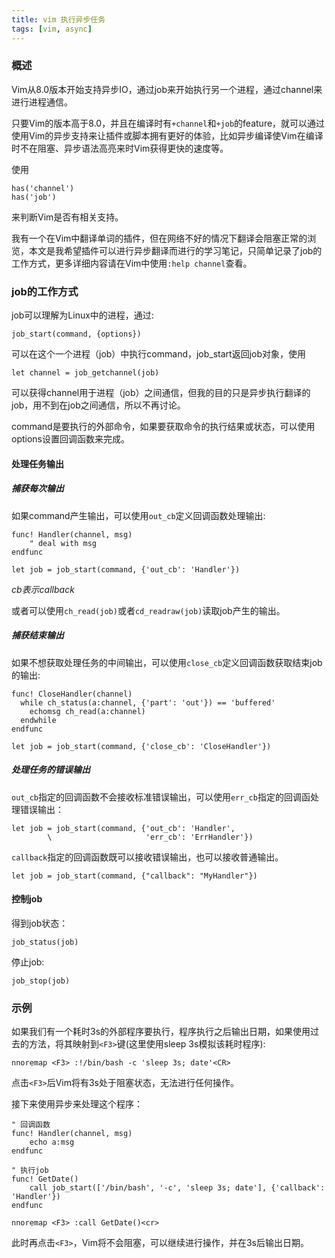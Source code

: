```yaml
---
title: vim 执行异步任务
tags: [vim, async]
---
```


### 概述

Vim从8.0版本开始支持异步IO，通过job来开始执行另一个进程，通过channel来进行进程通信。

只要Vim的版本高于8.0，并且在编译时有`+channel`和`+job`的feature，就可以通过使用Vim的异步支持来让插件或脚本拥有更好的体验，比如异步编译使Vim在编译时不在阻塞、异步语法高亮来时Vim获得更快的速度等。

使用

``` vim
has('channel')
has('job')
```

来判断Vim是否有相关支持。

我有一个在Vim中翻译单词的插件，但在网络不好的情况下翻译会阻塞正常的浏览，本文是我希望插件可以进行异步翻译而进行的学习笔记，只简单记录了job的工作方式，更多详细内容请在Vim中使用`:help channel`查看。

### job的工作方式

job可以理解为Linux中的进程，通过:

``` vim
job_start(command, {options})
```

可以在这个一个进程（job）中执行command，job_start返回job对象，使用

``` vim
let channel = job_getchannel(job)
```

可以获得channel用于进程（job）之间通信，但我的目的只是异步执行翻译的job，用不到在job之间通信，所以不再讨论。

command是要执行的外部命令，如果要获取命令的执行结果或状态，可以使用options设置回调函数来完成。

#### 处理任务输出

##### 捕获每次输出

如果command产生输出，可以使用`out_cb`定义回调函数处理输出:

``` vim
func! Handler(channel, msg)
    " deal with msg
endfunc

let job = job_start(command, {'out_cb': 'Handler'})
```

*cb表示callback*

或者可以使用`ch_read(job)`或者`cd_readraw(job)`读取job产生的输出。

##### 捕获结束输出

如果不想获取处理任务的中间输出，可以使用`close_cb`定义回调函数获取结束job的输出:

``` vim
func! CloseHandler(channel)
  while ch_status(a:channel, {'part': 'out'}) == 'buffered'
    echomsg ch_read(a:channel)
  endwhile
endfunc

let job = job_start(command, {'close_cb': 'CloseHandler'})
```

##### 处理任务的错误输出

`out_cb`指定的回调函数不会接收标准错误输出，可以使用`err_cb`指定的回调函处理错误输出：

``` vim
let job = job_start(command, {'out_cb': 'Handler',
        \			          'err_cb': 'ErrHandler'})
```

`callback`指定的回调函数既可以接收错误输出，也可以接收普通输出。

``` vim
let job = job_start(command, {"callback": "MyHandler"})
```

#### 控制job

得到job状态：

``` vim
job_status(job)
```

停止job:

``` vim
job_stop(job)
```
### 示例

如果我们有一个耗时3s的外部程序要执行，程序执行之后输出日期，如果使用过去的方法，将其映射到`<F3>`键(这里使用sleep 3s模拟该耗时程序):

``` vim
nnoremap <F3> :!/bin/bash -c 'sleep 3s; date'<CR>
```

点击`<F3>`后Vim将有3s处于阻塞状态，无法进行任何操作。

接下来使用异步来处理这个程序：

``` vim
" 回调函数
func! Handler(channel, msg)
    echo a:msg
endfunc

" 执行job
func! GetDate()
    call job_start(['/bin/bash', '-c', 'sleep 3s; date'], {'callback': 'Handler'})
endfunc

nnoremap <F3> :call GetDate()<cr>
```

此时再点击`<F3>`，Vim将不会阻塞，可以继续进行操作，并在3s后输出日期。
